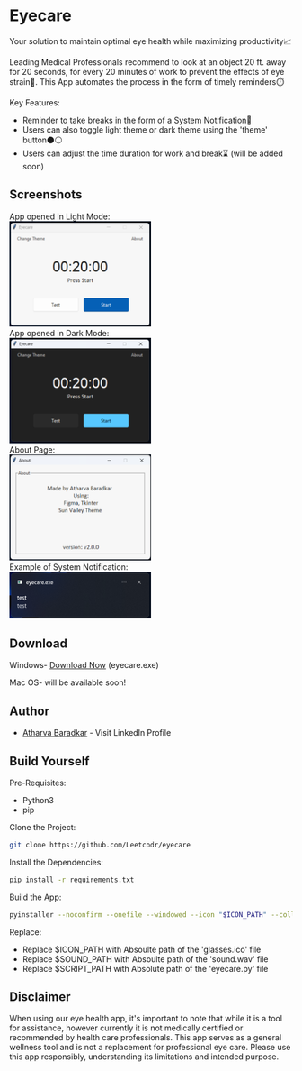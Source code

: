 # Eyecare
Your solution to maintain optimal eye health while maximizing productivity📈 

Leading Medical Professionals recommend to look at an object 20 ft. away for 20 seconds, for every 20 minutes of work to prevent the effects of eye strain🧐. This App automates the process in the form of timely reminders⏱️
  
  Key Features:
*  Reminder to take breaks in the form of a System Notification🔔 
*  Users can also toggle light theme or dark theme using the 'theme' button⚫⚪
*  Users can adjust the time duration for work and break⌛ (will be added soon)

## Screenshots
App opened in Light Mode:  
<img src="/assets/Screenshot 2024-05-28 100102.png" alt="Image 1" width=50%>  
App opened in Dark Mode:  
<img src="/assets/Screenshot 2024-05-28 100045.png" alt="Image 2" width=50%>  
About Page:  
<img src="/assets/Screenshot 2024-05-28 100149.png" alt="Image 3" width=50%>  
Example of System Notification:  
<img src="assets/Screenshot 2024-05-28 100218.png" alt="Image 4" width=50%>  


## Download
Windows- [Download Now](https://github.com/Leetcodr/eyecare/releases/download/Second/eyecare.exe) (eyecare.exe)

Mac OS- will be available soon!
## Author
*  [Atharva Baradkar](https://www.linkedin.com/in/atharva-baradkar/) - Visit LinkedIn Profile
## Build Yourself
Pre-Requisites:
*  Python3
*  pip

Clone the Project:
```bash
git clone https://github.com/Leetcodr/eyecare
```
Install the Dependencies:
```bash
pip install -r requirements.txt
```
Build the App:
```bash
pyinstaller --noconfirm --onefile --windowed --icon "$ICON_PATH" --collect-data "sv_ttk" --hidden-import "pygame.mixer" --hidden-import "plyer.platforms.win.notification" --add-data "$SOUND_PATH;."  "$SCRIPT_PATH"
```
Replace:
*  Replace $ICON_PATH with Absoulte path of the 'glasses.ico' file
*  Replace $SOUND_PATH with Absoulte path of the 'sound.wav' file
*  Replace $SCRIPT_PATH with Absolute path of the 'eyecare.py' file
## Disclaimer
When using our eye health app, it's important to note that while it is a tool for assistance, however currently it is not medically certified or recommended by health care professionals. This app serves as a general wellness tool and is not a replacement for professional eye care. Please use this app responsibly, understanding its limitations and intended purpose.
